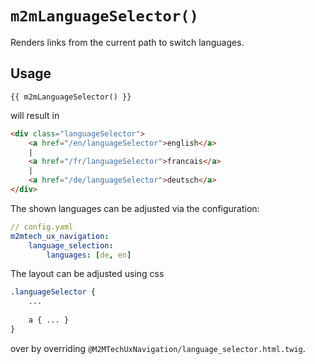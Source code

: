# `m2mLanguageSelector()`

Renders links from the current path to switch languages.

## Usage

```twig
{{ m2mLanguageSelector() }}
```

will result in

```html
<div class="languageSelector">
    <a href="/en/languageSelector">english</a>
    |
    <a href="/fr/languageSelector">francais</a>
    |
    <a href="/de/languageSelector">deutsch</a>
</div>
```

The shown languages can be adjusted via the configuration:

```yaml
// config.yaml
m2mtech_ux_navigation:
    language_selection:
        languages: [de, en]
```

The layout can be adjusted using css

```sass
.languageSelector {
    ...
        
    a { ... }
}
```

over by overriding `@M2MTechUxNavigation/language_selector.html.twig`.
